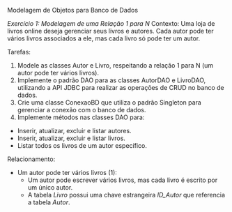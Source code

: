 Modelagem de Objetos para Banco de Dados

*Exercício 1: Modelagem de uma Relação 1 para N*
Contexto: Uma loja de livros online deseja gerenciar seus livros e autores. Cada autor pode ter vários livros associados a ele, mas cada livro só pode ter um autor.

Tarefas:
1. Modele as classes Autor e Livro, respeitando a relação 1 para N (um autor pode ter vários livros).
2. Implemente o padrão DAO para as classes AutorDAO e LivroDAO, utilizando a API JDBC para realizar as operações de CRUD no banco de dados.
3. Crie uma classe ConexaoBD que utiliza o padrão Singleton para gerenciar a conexão com o banco de dados.
4. Implemente métodos nas classes DAO para:
- Inserir, atualizar, excluir e listar autores.
- Inserir, atualizar, excluir e listar livros.
- Listar todos os livros de um autor específico.

Relacionamento:
- Um autor pode ter vários livros (1):
  -  Um autor pode escrever vários livros, mas cada livro é escrito por um único autor.
  - A tabela *Livro* possui uma chave estrangeira *ID_Autor* que referencia a tabela *Autor*.
